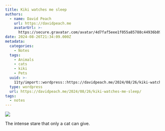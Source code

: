 ```yaml
---
title: Kiki watches me sleep
authors:
  - name: David Peach
    url: https://davidpeach.me
    avatarUrl: >-
      https://secure.gravatar.com/avatar/4d7faf5eee1f055a85788c44936b8995eaab6dfb004e7854ec747ccb272e91ee?s=96&d=mm&r=g
date: 2024-08-26T21:34:09.000Z
metadata:
  categories:
    - Notes
  tags:
    - Animals
    - cats
    - kiki
    - Pets
  uuid: >-
    11ty/import::wordpress::https://davidpeach.me/2024/08/26/kiki-watches-me-sleep/
  type: wordpress
  url: https://davidpeach.me/2024/08/26/kiki-watches-me-sleep/
tags:
  - notes
---
```

[![](/assets/PXL_20240826_2227521217E2-04l33jEXAe5D.jpg)](/assets/PXL_20240826_2227521217E2-04l33jEXAe5D.jpg)

The intense stare that only a cat can give.